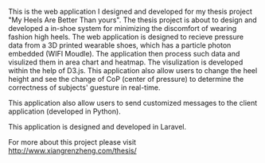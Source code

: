 This is the web application I designed and developed for my thesis project "My Heels Are Better Than yours". 
The thesis project is about to design and developed a in-shoe system for minimizing the discomfort of wearing fashion high heels.
The web application is designed to recieve pressure data from a 3D printed wearable shoes, which has a particle photon embedded (WIFI Moudle).
The application then process such data and visulized them in area chart and heatmap. The visulization is developed within the help of D3.js.
This application also allow users to change the heel height and see the change of CoP (center of pressure) to determine the correctness of 
subjects' guesture in real-time.

This application also allow users to send customized messages to the client application (developed in Python).

This application is designed and developed in Laravel.

For more about this project please visit http://www.xiangrenzheng.com/thesis/
